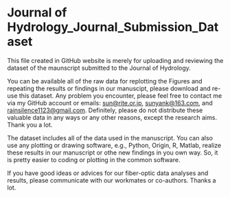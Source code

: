 # Journal of Hydrology_Journal_Submission_Dataset
This file created in GitHub website is merely for uploading and reviewing the dataset of the maunscript submitted to the Journal of Hydrology.

You can be available all of the raw data for replotting the Figures and repeating the results or findings in our manuscipt, please download and re-use this dataset. Any problem
you encounter, please feel free to contact me via my GitHub account or emails: sun@rite.or.jp, sunyank@163.com, and rainsilence1123@gmail.com.
Definitely, please do not distribute these valuable data in any ways or any other reasons, except the research aims. Thank you a lot. 

The dataset includes all of the data used in the manuscript. You can also use any plotting or drawing software, e.g., Python, Origin, R, Matlab, realize these results in our
manuscript or othe new findings in you own way. So, it is pretty easier to coding or plotting in the common software.

If you have good ideas or advices for our fiber-optic data analyses and results, please communicate with our workmates or co-authors. Thanks a lot.
